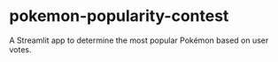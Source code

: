 # pokemon-popularity-contest
A Streamlit app to determine the most popular Pokémon based on user votes.
